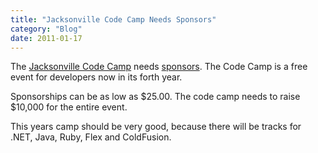 ```yaml
---
title: "Jacksonville Code Camp Needs Sponsors"
category: "Blog"
date: 2011-01-17
---
```



The [Jacksonville Code Camp](http://www.jaxcodecamp.com) needs [sponsors](http://www.jaxcodecamp.com/Sponsors.aspx). The Code Camp is a free event for developers now in its forth year.

Sponsorships can be as low as $25.00\. The code camp needs to raise $10,000 for the entire event. 

This years camp should be very good, because there will be tracks for .NET, Java, Ruby, Flex and ColdFusion.